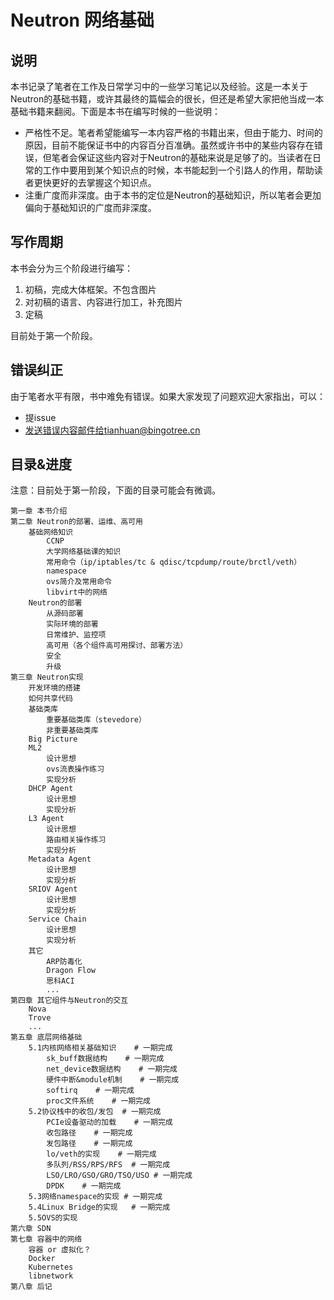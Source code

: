 # Neutron 网络基础

## 说明

本书记录了笔者在工作及日常学习中的一些学习笔记以及经验。这是一本关于Neutron的基础书籍，或许其最终的篇幅会的很长，但还是希望大家把他当成一本基础书籍来翻阅。下面是本书在编写时候的一些说明：

* 严格性不足。笔者希望能编写一本内容严格的书籍出来，但由于能力、时间的原因，目前不能保证书中的内容百分百准确。虽然或许书中的某些内容存在错误，但笔者会保证这些内容对于Neutron的基础来说是足够了的。当读者在日常的工作中要用到某个知识点的时候，本书能起到一个引路人的作用，帮助读者更快更好的去掌握这个知识点。
* 注重广度而非深度。由于本书的定位是Neutron的基础知识，所以笔者会更加偏向于基础知识的广度而非深度。

## 写作周期

本书会分为三个阶段进行编写：

1. 初稿，完成大体框架。不包含图片
2. 对初稿的语言、内容进行加工，补充图片
3. 定稿

目前处于第一个阶段。

## 错误纠正

由于笔者水平有限，书中难免有错误。如果大家发现了问题欢迎大家指出，可以：

* 提issue
* 发送错误内容邮件给tianhuan@bingotree.cn

## 目录&进度

注意：目前处于第一阶段，下面的目录可能会有微调。

```
第一章 本书介绍
第二章 Neutron的部署、运维、高可用
    基础网络知识
        CCNP
        大学网络基础课的知识
        常用命令（ip/iptables/tc & qdisc/tcpdump/route/brctl/veth）
        namespace
        ovs简介及常用命令
        libvirt中的网络
    Neutron的部署
        从源码部署
        实际环境的部署
        日常维护、监控项
        高可用（各个组件高可用探讨、部署方法）
        安全
        升级
第三章 Neutron实现
    开发环境的搭建
    如何共享代码
    基础类库
        重要基础类库（stevedore）
        非重要基础类库
    Big Picture
    ML2
        设计思想
        ovs流表操作练习
        实现分析
    DHCP Agent
        设计思想
        实现分析
    L3 Agent
        设计思想
        路由相关操作练习
        实现分析
    Metadata Agent
        设计思想
        实现分析
    SRIOV Agent
        设计思想
        实现分析
    Service Chain
        设计思想
        实现分析
    其它
        ARP防毒化
        Dragon Flow
        思科ACI
        ...
第四章 其它组件与Neutron的交互
    Nova
    Trove
    ...
第五章 底层网络基础
    5.1内核网络相关基础知识    # 一期完成
        sk_buff数据结构    # 一期完成
        net_device数据结构    # 一期完成
        硬件中断&module机制    # 一期完成
        softirq    # 一期完成
        proc文件系统    # 一期完成
    5.2协议栈中的收包/发包  # 一期完成
        PCIe设备驱动的加载    # 一期完成
        收包路径    # 一期完成
        发包路径    # 一期完成
        lo/veth的实现    # 一期完成
        多队列/RSS/RPS/RFS  # 一期完成
        LSO/LRO/GSO/GRO/TSO/USO # 一期完成
        DPDK    # 一期完成
    5.3网络namespace的实现 # 一期完成
    5.4Linux Bridge的实现   # 一期完成
    5.5OVS的实现
第六章 SDN
第七章 容器中的网络
    容器 or 虚拟化？
    Docker
    Kubernetes
    libnetwork
第八章 后记
```

